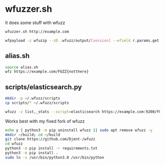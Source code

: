 wfuzzer.sh
====

It does some stuff with wfuzz

```bash
wfuzzer.sh http://example.com
```

```bash
wfpayload -z wfuzzp --zD .wfuzz/output/[session] --efield r.params.get 2>/dev/null
```

alias.sh
----

```bash
source alias.sh
wfz https://example.com/FUZZ{notthere}
```

scripts/elasticsearch.py
----

```bash
mkdir -p ~/.wfuzz/scripts
cp scripts/* ~/.wfuzz/scripts

wfuzz -z list,_stats --script=elasticsearch https://example.com:9200/FUZZ
```

Works best with my fixed fork of wfuzz
```bash
echo y | python3 -m pip uninstall wfuzz || sudo apt remove wfuzz -y
mkdir ~/build; cd ~/build
git clone https://github.com/Djent-/wfuzz
cd wfuzz
python3 -m pip install -r requirements.txt
python3 -m pip install .
sudo ln -s /usr/bin/python3.8 /usr/bin/python
```
